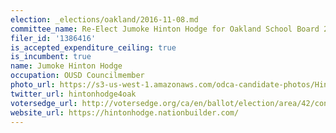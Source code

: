 ```yaml
---
election: _elections/oakland/2016-11-08.md
committee_name: Re-Elect Jumoke Hinton Hodge for Oakland School Board 2016
filer_id: '1386416'
is_accepted_expenditure_ceiling: true
is_incumbent: true
name: Jumoke Hinton Hodge
occupation: OUSD Councilmember
photo_url: https://s3-us-west-1.amazonaws.com/odca-candidate-photos/Hinton-Hodge.png
twitter_url: hintonhodge4oak
votersedge_url: http://votersedge.org/ca/en/ballot/election/area/42/contests/contest/13217/candidate/130695?&county=Alameda%20County&election_authority_id=1
website_url: https://hintonhodge.nationbuilder.com/
---
```

